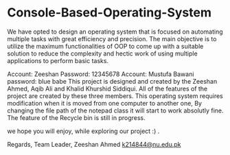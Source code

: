 # Console-Based-Operating-System
We have opted to design an operating system that is focused on automating multiple tasks with great efficiency and precision. The main objective is to utilize the maximum functionalities of OOP to come up with a suitable solution to reduce the complexity and hectic work of using multiple applications to perform basic tasks.

Account: Zeeshan 
Password: 12345678
Account: Mustufa Bawani
password: blue babe
This project is designed and created by the Zeeshan Ahmed, Aqib Ali and Khalid Khurshid Siddiqui.
All of the features of the project are created by these three members.
This operating system requires modification when it is moved from one computer to another one, By changing the file path of the 
notepad class it will start to work absolutly fine.
The feature of the Recycle bin is still in progress.

we hope you will enjoy, while exploring our project :) . 

Regards,
Team Leader,
Zeeshan Ahmed
k214844@nu.edu.pk

